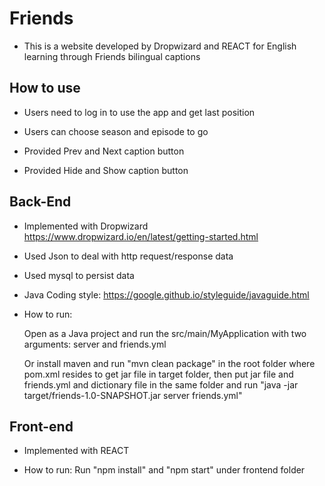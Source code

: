 # Friends
* This is a website developed by Dropwizard and REACT for English learning through Friends bilingual captions

## How to use

* Users need to log in to use the app and get last position

* Users can choose season and episode to go

* Provided Prev and Next caption button

* Provided Hide and Show caption button

## Back-End

* Implemented with Dropwizard
  https://www.dropwizard.io/en/latest/getting-started.html
  
* Used Json to deal with http request/response data

* Used mysql to persist data

* Java Coding style: https://google.github.io/styleguide/javaguide.html

* How to run:

  Open as a Java project and run the src/main/MyApplication with two arguments: server and friends.yml

  Or install maven and run "mvn clean package" in the root folder where pom.xml resides to get jar file in target folder, then put jar file and friends.yml and dictionary file in the same folder and run "java -jar target/friends-1.0-SNAPSHOT.jar server friends.yml"

## Front-end

* Implemented with REACT

* How to run:
  Run "npm install" and "npm start" under frontend folder


